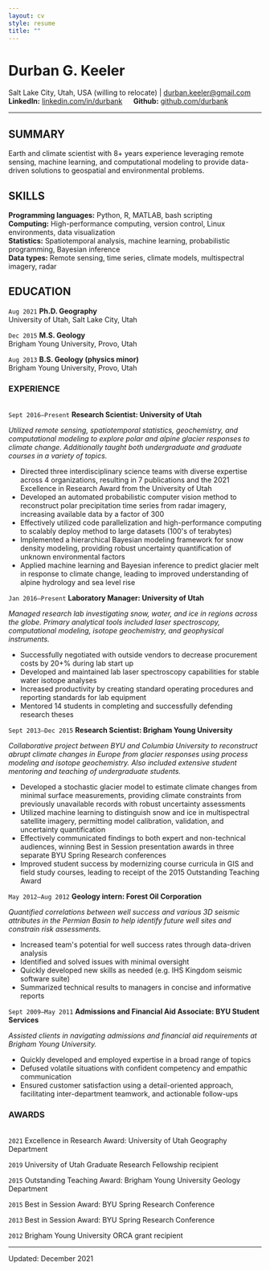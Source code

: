 ```yaml
---
layout: cv
style: resume
title: ""
---
```


# Durban G. Keeler

Salt Lake City, Utah, USA (willing to relocate) \| durban.keeler@gmail.com \
**LinkedIn:** [linkedin.com/in/durbank](https://linkedin.com/in/durbank) &emsp; **Github:** [github.com/durbank](https://github.com/durbank)
<!-- [Email](durban.keeler@gmail.com) \| [Website](https://DrDurban.me) \| [GitHub](https://github.com/durbank) \| [LinkedIn](www.linkedin.com/in/durbank) -->

---

## SUMMARY

Earth and climate scientist with 8+ years experience leveraging remote sensing, machine learning, and computational modeling to provide data-driven solutions to geospatial and environmental problems.

## SKILLS

**Programming languages:** Python, R, MATLAB, bash scripting \
**Computing:** High-performance computing, version control, Linux environments, data visualization \
**Statistics:** Spatiotemporal analysis, machine learning, probabilistic programming, Bayesian inference \
**Data types:** Remote sensing, time series, climate models, multispectral imagery, radar

## EDUCATION

`Aug 2021`
**Ph.D. Geography**\
University of Utah, Salt Lake City, Utah

`Dec 2015`
**M.S. Geology**\
Brigham Young University, Provo, Utah

`Aug 2013`
**B.S. Geology (physics minor)**\
Brigham Young University, Provo, Utah

### EXPERIENCE

\
`Sept 2016–Present`
**Research Scientist: University of Utah**

*Utilized remote sensing, spatiotemporal statistics, geochemistry, and computational modeling to explore polar and alpine glacier responses to climate change.
Additionally taught both undergraduate and graduate courses in a variety of topics.*

- Directed three interdisciplinary science teams with diverse expertise across 4 organizations, resulting in 7 publications and the 2021 Excellence in Research Award from the University of Utah
- Developed an automated probabilistic computer vision method to reconstruct polar precipitation time series from radar imagery, increasing available data by a factor of 300
- Effectively utilized code parallelization and high-performance computing to scalably deploy method to large datasets (100's of terabytes)
- Implemented a hierarchical Bayesian modeling framework for snow density modeling, providing robust uncertainty quantification of unknown environmental factors
- Applied machine learning and Bayesian inference to predict glacier melt in response to climate change, leading to improved understanding of alpine hydrology and sea level rise

`Jan 2016–Present`
**Laboratory Manager: University of Utah**

*Managed research lab investigating snow, water, and ice in regions across the globe.
Primary analytical tools included laser spectroscopy, computational modeling, isotope geochemistry, and geophysical instruments.*

- Successfully negotiated with outside vendors to decrease procurement costs by 20+% during lab start up
- Developed and maintained lab laser spectroscopy capabilities for stable water isotope analyses
- Increased productivity by creating standard operating procedures and reporting standards for lab equipment
- Mentored 14 students in completing and successfully defending research theses

`Sept 2013–Dec 2015`
**Research Scientist: Brigham Young University**

*Collaborative project between BYU and Columbia University to reconstruct abrupt climate changes in Europe from glacier responses using process modeling and isotope geochemistry.
Also included extensive student mentoring and teaching of undergraduate students.*

- Developed a stochastic glacier model to estimate climate changes from minimal surface measurements, providing climate constraints from previously unavailable records with robust uncertainty assessments
- Utilized machine learning to distinguish snow and ice in multispectral satellite imagery, permitting model calibration, validation, and uncertainty quantification
- Effectively communicated findings to both expert and non-technical audiences, winning Best in Session presentation awards in three separate BYU Spring Research conferences
- Improved student success by modernizing course curricula in GIS and field study courses, leading to receipt of the 2015 Outstanding Teaching Award

`May 2012–Aug 2012`
**Geology intern: Forest Oil Corporation**

*Quantified correlations between well success and various 3D seismic attributes in the Permian Basin to help identify future well sites and constrain risk assessments.*

- Increased team's potential for well success rates through data-driven analysis
- Identified and solved issues with minimal oversight
- Quickly developed new skills as needed (e.g. IHS Kingdom seismic software suite)
- Summarized technical results to managers in concise and informative reports

`Sept 2009–May 2011`
**Admissions and Financial Aid Associate: BYU Student Services**

*Assisted clients in navigating admissions and financial aid requirements at Brigham Young University.*

- Quickly developed and employed expertise in a broad range of topics
- Defused volatile situations with confident competency and empathic communication
- Ensured customer satisfaction using a detail-oriented approach, facilitating inter-department teamwork, and actionable follow-ups

### AWARDS

\
`2021`
Excellence in Research Award: University of Utah Geography Department

`2019`
University of Utah Graduate Research Fellowship recipient

`2015`
Outstanding Teaching Award: Brigham Young University Geology Department

`2015`
Best in Session Award: BYU Spring Research Conference

`2013`
Best in Session Award: BYU Spring Research Conference

`2012`
Brigham Young University ORCA grant recipient

<!-- `2006`
ConocoPhillips Scholarship recipient

`2004`
VFW Voice of Democracy Scholarship recipient -->

---

Updated: December 2021
